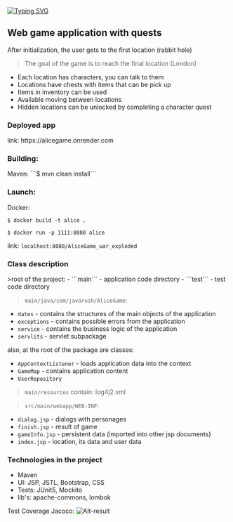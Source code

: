 [![Typing SVG](https://readme-typing-svg.herokuapp.com?font=Fira+Code&pause=1000&width=435&lines=Alice+Game)](https://git.io/typing-svg)
<h2><a>Web game application with quests</a></h2>

After initialization, the user gets to the first location (rabbit hole)

>The goal of the game is to reach the final location (London)
>  
* Each location has characters, you can talk to them
* Locations have chests with items that can be pick up
* Items in inventory can be used
* Available moving between locations
* Hidden locations can be unlocked by completing a character quest

<h3 ><a>Deployed app</a></h3>
link: https://alicegame.onrender.com

<h3><a>Building: </a></h3>
Maven:
```$ mvn clean install```
<h3 ><a>Launch:</a></h3>
Docker:

```$ docker build -t alice .```

```$ docker run -p 1111:8080 alice```

link: ```localhost:8080/AliceGame_war_exploded```


<h3 ><a>Class description</a></h3>
>root of the project:
- ```main``` - application code directory
-  ```test``` - test code directory

>```main/java/com/javarush/AliceGame```:
- ```dates``` - contains the structures of the main objects of the application
- ```exceptions``` - contains possible errors from the application
- ```service``` - contains the business logic of the application
- ```servlits``` - servlet subpackage

also, at the root of the package are classes:

- ```AppContextListener``` - loads application data into the context
- ```GameMap``` - contains application content
- ```UserRepository```

>```main/resources``` contain: log4j2.xml
>

>```src/main/webapp/WEB-INF```:
- ```dialog.jsp``` - dialogs with personages
- ```finish.jsp``` - result of game
- ```gameInfo.jsp``` - persistent data (imported into other jsp documents)
- ```index.jsp``` - location, its data and user data
  
<h3><a>Technologies in the project</a></h3>

- Maven
- UI: JSP, JSTL, Bootstrap, CSS
- Tests: JUnit5, Mockito
- lib's: apache-commons, lombok

Test Coverage Jacoco:
![Alt-result](https://drive.google.com/file/d/1plA16QNU0sUm12jSsH-84SaJ4bT7Wo5R/view?usp=share_link "coverage")
